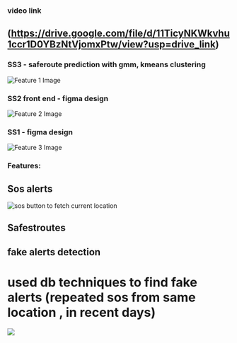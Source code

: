 ### video link
## (https://drive.google.com/file/d/11TicyNKWkvhu1ccr1D0YBzNtVjomxPtw/view?usp=drive_link)
### SS3 - saferoute prediction with gmm, kmeans clustering

![Feature 1 Image](https://i.ibb.co/xLLs4b4/Screenshot-2024-10-27-161707.png)

### SS2 front end - figma design

![Feature 2 Image](https://i.ibb.co/VCfB0Br/Screenshot-2024-10-27-161140.png)

### SS1 - figma design

![Feature 3 Image](https://i.ibb.co/kV7MtDz/Screenshot-2024-10-27-161152.png)

### Features:
## Sos alerts 

![sos button to fetch current location](https://i.ibb.co/dKdbbt4/Screenshot-2024-10-27-165858.png)
## Safestroutes
## fake alerts detection 

# used db techniques to find fake alerts (repeated sos from same location , in recent days)
![](https://i.ibb.co/7nk0j4k/Screenshot-2024-10-27-165929.png)

